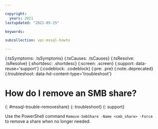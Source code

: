 ```yaml
---

copyright:
  years: 2021
lastupdated: "2021-05-25"

keywords:

subcollection: vpc-mssql-howto

---
```


{:tsSymptoms: .tsSymptoms}
{:tsCauses: .tsCauses}
{:tsResolve: .tsResolve}
{:shortdesc: .shortdesc}
{:screen: .screen}
{:support: data-reuse='support'}
{:codeblock: .codeblock}
{:pre: .pre}
{:note:.deprecated}
{:troubleshoot: data-hd-content-type='troubleshoot'}

# How do I remove an SMB share?
{: #mssql-trouble-removeshare}
{: troubleshoot}
{: support}

Use the PowerShell command `Remove-SmbShare -Name <smb_share> -Force` to remove a share when no longer needed.
